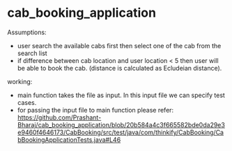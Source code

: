 # cab_booking_application
Assumptions:
- user search the available cabs first then select one of the cab from the search list
- if difference between cab location and user location < 5 then user will be able to book the cab. (distance is calculated as Ecludeian distance).

working:
- main function takes the file as input. In this input file we can specify test cases. 
- for passing the input file to main function please refer: https://github.com/Prashant-Bharaj/cab_booking_application/blob/20b584a4c3f665582bde0da29e3e9460f4646173/CabBooking/src/test/java/com/thinkify/CabBooking/CabBookingApplicationTests.java#L46
